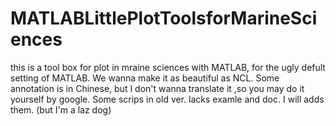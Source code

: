 # MATLABLittlePlotToolsforMarineSciences
this is a tool box for plot in mraine sciences with MATLAB, for the ugly defult setting of MATLAB. We wanna make it as beautiful as NCL.
Some annotation is in Chinese, but I don't wanna translate it ,so you may do it yourself by google.
Some scrips in old ver. lacks examle and doc. I will adds them. (but I'm a laz dog)

